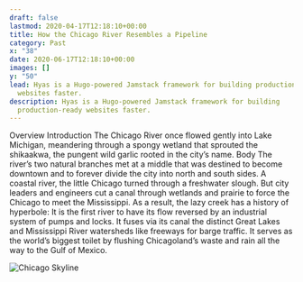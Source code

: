 ```yaml
---
draft: false
lastmod: 2020-04-17T12:18:10+00:00
title: How the Chicago River Resembles a Pipeline
category: Past
x: "38"
date: 2020-06-17T12:18:10+00:00
images: []
y: "50"
lead: Hyas is a Hugo-powered Jamstack framework for building production-ready
  websites faster.
description: Hyas is a Hugo-powered Jamstack framework for building
  production-ready websites faster.
---
```

Overview
Introduction
The Chicago River once flowed gently into Lake Michigan, meandering through a spongy wetland that sprouted the shikaakwa, the pungent wild garlic rooted in the city’s name.
Body
The river’s two natural branches met at a middle that was destined to become downtown and to forever divide the city into north and south sides. A coastal river, the little Chicago turned through a freshwater slough. But city leaders and engineers cut a canal through wetlands and prairie to force the Chicago to meet the Mississippi. As a result, the lazy creek has a history of hyperbole: It is the first river to have its flow reversed by an industrial system of pumps and locks. It fuses via its canal the distinct Great Lakes and Mississippi River watersheds like freeways for barge traffic. It serves as the world’s biggest toilet by flushing Chicagoland’s waste and rain all the way to the Gulf of Mexico.

![Chicago Skyline](/img/istockphoto-1141114423-612x612.jpg "Chicago Skyline")